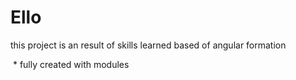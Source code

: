 # Ello

this project is an result of skills learned based of angular formation

 * fully created with modules